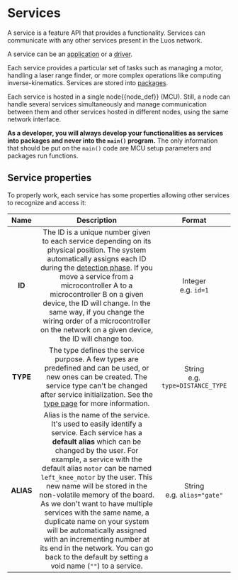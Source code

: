 # Services

A service is a feature API that provides a functionality. Services can communicate with any other services present in the Luos network.

A service can be an [application](./service_api.html#apps-guidelines) or a [driver](./service_api.html#drivers-guidelines).

Each service provides a particular set of tasks such as managing a motor, handling a laser range finder, or more complex operations like computing inverse-kinematics. Services are stored into [packages](../package/package.md).

Each service is hosted in a single <span class="cust_tooltip">node<span class="cust_tooltiptext">{{node_def}}</span></span> (MCU). Still, a node can handle several services simultaneously and manage communication between them and other services hosted in different nodes, using the same network interface.

**As a developer, you will always develop your functionalities as services into packages and never into the `main()` program.** The only information that should be put on the `main()` code are MCU setup parameters and packages run functions.

## Service properties
To properly work, each service has some properties allowing other services to recognize and access it:

| Name | Description | Format |
| :---: | :---: | :---: |
| **ID** | The ID is a unique number given to each service depending on its physical position. The system automatically assigns each ID during the [detection phase](./routing_table.md). If you move a service from a microcontroller A to a microcontroller B on a given device, the ID will change. In the same way, if you change the wiring order of a microcontroller on the network on a given device, the ID will change too. | Integer<br />e.g. `id=1` |
| **TYPE** | The type defines the service purpose. A few types are predefined and can be used, or new ones can be created. The service type can't be changed after service initialization. See the [type page](./service_type.md) for more information. | String<br />e.g. `type=DISTANCE_TYPE` |
| **ALIAS** | Alias is the name of the service. It's used to easily identify a service. Each service has a **default alias** which can be changed by the user. For example, a service with the default alias `motor` can be named `left_knee_motor` by the user. This new name will be stored in the non-volatile memory of the board. As we don't want to have multiple services with the same name, a duplicate name on your system will be automatically assigned with an incrementing number at its end in the network. You can go back to the default by setting a void name (`""`) to a service. | String<br />e.g. `alias="gate"` |
